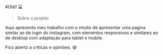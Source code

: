 #Olá!! 💻
>Sobre o projeto

Aqui apresento meu trabalho com o intuito de apresentar uma pagina similar ao de login do instagram, com elementos responsivos e similares ao de desktop com adaptação para tablet e mobile.

Fico aberto a críticas e opiniões. 😄
